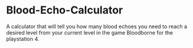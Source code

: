 # Blood-Echo-Calculator
A calculator that will tell you how many blood echoes you need to reach a desired level from your current level in the game Bloodborne for the playstation 4.
